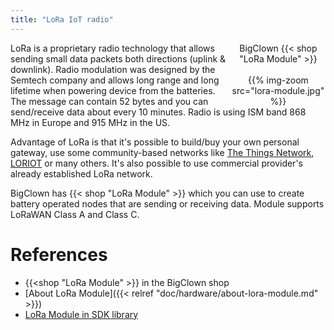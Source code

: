 ```yaml
---
title: "LoRa IoT radio"
---
```


<div style="float:right;width:30%;text-align:center;">
BigClown {{< shop "LoRa Module" >}}
<br /><br />
{{% img-zoom src="lora-module.jpg" %}}
</div>

LoRa is a proprietary radio technology that allows sending small data packets both directions (uplink & downlink). Radio modulation was designed by the Semtech company and allows long range and long lifetime when powering device from the batteries. The message can contain 52 bytes and you can send/receive data about every 10 minutes. Radio is using ISM band 868 MHz in Europe and 915 MHz in the US.

Advantage of LoRa is that it's possible to build/buy your own personal gateway, use some community-based networks like [The Things Network](https://www.thethingsnetwork.org/), [LORIOT](https://www.loriot.io/) or many others. It's also possible to use commercial provider's already established LoRa network.

BigClown has {{< shop "LoRa Module" >}} which you can use to create battery operated nodes that are sending or receiving data. Module supports LoRaWAN Class A and Class C.

# References

* {{<shop "LoRa Module" >}} in the BigClown shop
* [About LoRa Module]({{< relref "doc/hardware/about-lora-module.md" >}})
* [LoRa Module in SDK library](http://sdk.bigclown.com/group__bc__cmwx1zzabz.html)
